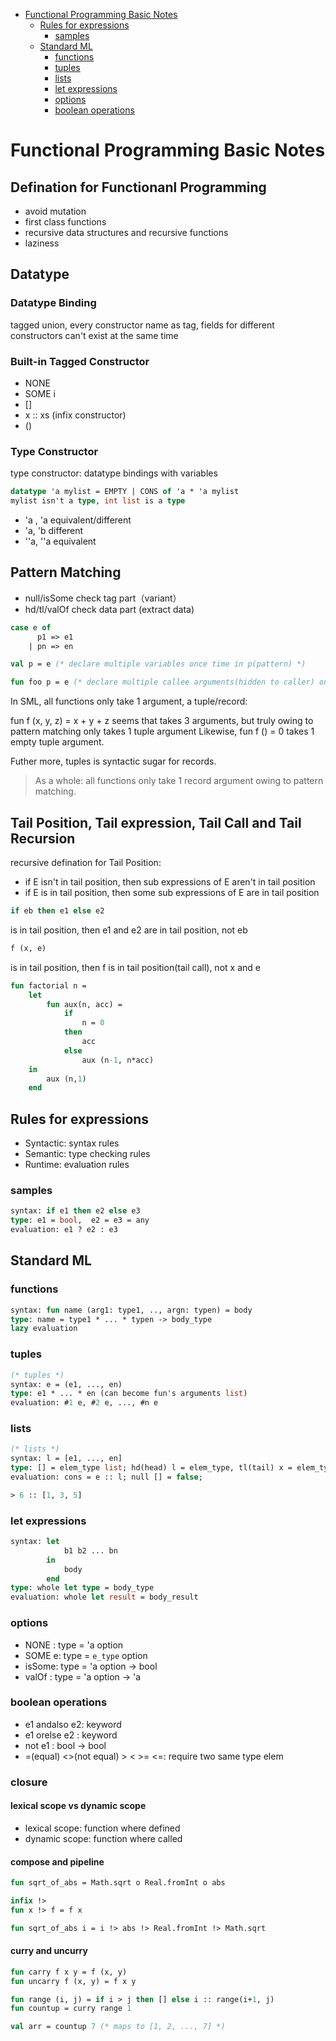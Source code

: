 
* [Functional Programming Basic Notes](#functional-programming-basic-notes)
	* [Rules for expressions](#rules-for-expressions)
		* [samples](#samples)
	* [Standard ML](#standard-ml)
		* [functions](#functions)
		* [tuples](#tuples)
		* [lists](#lists)
		* [let expressions](#let-expressions)
		* [options](#options)
		* [boolean operations](#boolean-operations)

# Functional Programming Basic Notes

## Defination for Functionanl Programming

*   avoid mutation
*   first class functions
*   recursive data structures and recursive functions
*   laziness

## Datatype

### Datatype Binding

tagged union, every constructor name as tag, fields for different constructors can't exist at the same time

### Built-in Tagged Constructor

*   NONE
*   SOME i
*   []
*   x :: xs (infix constructor)
*   ()

### Type Constructor

type constructor: datatype bindings with variables

```sml
datatype 'a mylist = EMPTY | CONS of 'a * 'a mylist
mylist isn't a type, int list is a type
```

*   'a , 'a equivalent/different
*   'a, 'b different
*   ''a, ''a equivalent

## Pattern Matching

*   null/isSome check tag part（variant）
*   hd/tl/valOf check data part (extract data)

```sml
case e of
      p1 => e1
    | pn => en

val p = e (* declare multiple variables once time in p(pattern) *)

fun foo p = e (* declare multiple callee arguments(hidden to caller) once time in p(pattern) *)
```

In SML, all functions only take 1 argument, a tuple/record:

fun f (x, y, z) = x + y + z seems that takes 3 arguments, but truly owing to pattern matching only takes 1 tuple argument
Likewise, fun f () = 0 takes 1 empty tuple argument.

Futher more, tuples is syntactic sugar for records.

> As a whole: all functions only take 1 record argument owing to pattern matching.

## Tail Position, Tail expression, Tail Call and Tail Recursion

recursive defination for Tail Position:

*   if E isn't in tail position, then sub expressions of E aren't in tail position
*   if E is in tail position, then some sub expressions of E are in tail position

```sml
if eb then e1 else e2 
```

is in tail position, then e1 and e2 are in tail position, not eb

```sml
f (x, e)
```

is in tail position, then f is in tail position(tail call), not x and e

```sml
fun factorial n =
    let
        fun aux(n, acc) =
            if
                n = 0
            then
                acc
            else
                aux (n-1, n*acc)
    in
        aux (n,1)
    end
```

## Rules for expressions

*   Syntactic: syntax rules
*   Semantic: type checking rules
*   Runtime: evaluation rules

### samples

```ml
syntax: if e1 then e2 else e3
type: e1 = bool,  e2 = e3 = any
evaluation: e1 ? e2 : e3
```

## Standard ML

### functions

```ml
syntax: fun name (arg1: type1, .., argn: typen) = body
type: name = type1 * ... * typen -> body_type
lazy evaluation
```

### tuples

```ml
(* tuples *)
syntax: e = (e1, ..., en)
type: e1 * ... * en (can become fun's arguments list)
evaluation: #1 e, #2 e, ..., #n e
```

### lists

```ml
(* lists *)
syntax: l = [e1, ..., en]
type: [] = elem_type list; hd(head) l = elem_type, tl(tail) x = elem_type list
evaluation: cons = e :: l; null [] = false; 

> 6 :: [1, 3, 5]
```

### let expressions

```ml
syntax: let
            b1 b2 ... bn
        in
            body
        end
type: whole let type = body_type
evaluation: whole let result = body_result
```

### options

*   NONE  : type = 'a option
*   SOME e: type = `e_type` option
*   isSome: type = 'a option -> bool
*   valOf : type = 'a option -> 'a

### boolean operations

*   e1 andalso e2: keyword
*   e1 orelse e2 : keyword
*   not e1       : bool -> bool
*   =(equal) <>(not equal) > < >= <=: require two same type elem

### closure

#### lexical scope vs dynamic scope

*   lexical scope: function where defined
*   dynamic scope: function where called

#### compose and pipeline

```sml
fun sqrt_of_abs = Math.sqrt o Real.fromInt o abs

infix !>
fun x !> f = f x

fun sqrt_of_abs i = i !> abs !> Real.fromInt !> Math.sqrt
```

#### curry and uncurry

```sml
fun carry f x y = f (x, y)
fun uncarry f (x, y) = f x y

fun range (i, j) = if i > j then [] else i :: range(i+1, j)
fun countup = curry range 1

val arr = countup 7 (* maps to [1, 2, ..., 7] *)
```

